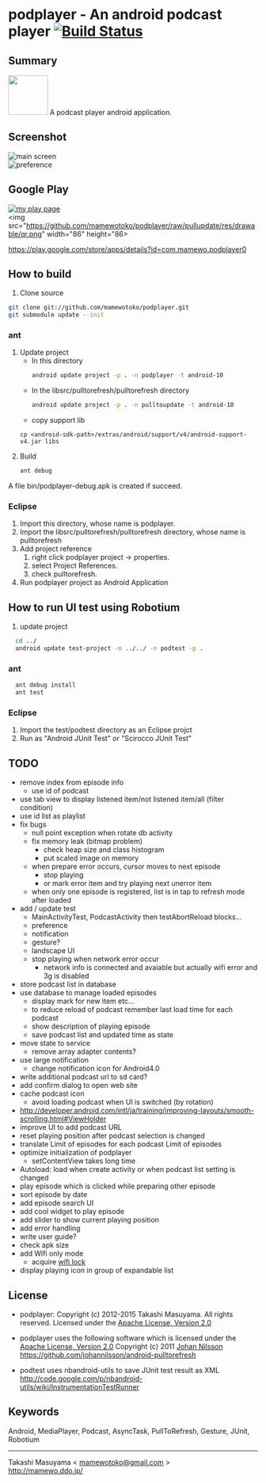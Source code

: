podplayer - An android podcast player [![Build Status](https://travis-ci.org/mamewotoko/podplayer.svg?branch=master)](https://travis-ci.org/mamewotoko/podplayer)
=====================================

Summary
-------
<img src="https://github.com/mamewotoko/podplayer/raw/pullupdate/res/drawable-hdpi/ic_launcher.png" width="80" height="80">
A podcast player android application.

Screenshot
----------
![main screen](https://github.com/mamewotoko/podplayer/raw/pullupdate/doc/mainscreen.png)    
![preference](https://github.com/mamewotoko/podplayer/raw/pullupdate/doc/preference.png)

Google Play
-----------
 [![my play page](http://www.android.com/images/brand/get_it_on_play_logo_small.png)](http://play.google.com/store/search?q=pub:mamewo)  
<img src="https://github.com/mamewotoko/podplayer/raw/pullupdate/res/drawable/qr.png" width="86" height="86>
  
https://play.google.com/store/apps/details?id=com.mamewo.podplayer0

How to build
------------
1. Clone source
```bash
git clone git://github.com/mamewotoko/podplayer.git
git submodule update --init
```

### ant
1. Update project
    * In this directory
      ```bash
      android update project -p . -n podplayer -t android-10
      ```
    * In the libsrc/pulltorefresh/pulltorefresh directory
      ```bash
      android update project -p . -n pulltoupdate -t android-10
      ```
    * copy support lib 
    ```
    cp <android-sdk-path>/extras/android/support/v4/android-support-v4.jar libs
    ```
2. Build
      ```bash
      ant debug
      ```
A file bin/podplayer-debug.apk is created if succeed.

### Eclipse
1. Import this directory, whose name is podplayer.
2. Import the libsrc/pulltorefresh/pulltorefresh directory, whose name is pulltorefresh
3. Add project reference
    1. right click podplayer project -> properties. 
    2. select Project References. 
    3. check pulltorefresh. 
4. Run podplayer project as Android Application

How to run UI test using Robotium
---------------------------------
1. update project
```bash
  cd ../
  android update test-project -m ../../ -n podtest -p .
```

### ant
```bash
  ant debug install
  ant test
```

### Eclipse
1. Import the test/podtest directory as an Eclipse projct
2. Run as "Android JUnit Test" or "Scirocco JUnit Test"

TODO
----
* remove index from episode info
   * use id of podcast
* use tab view to display listened item/not listened item/all (filter condition)
* use id list as playlist
* fix bugs
    * null point exception when rotate db activity
    * fix memory leak (bitmap problem)
        * check heap size and class histogram
        * put scaled image on memory
    * when prepare error occurs, cursor moves to next episode
        * stop playing
        * or mark error item and try playing next unerror item
   * when only one episode is registered, list is in tap to refresh mode after loaded
* add  / update test
    * MainActivityTest, PodcastActivity then testAbortReload blocks...
    * preference
    * notification
    * gesture?
    * landscape UI
    * stop playing when network error occur
       * network info is connected and avaiable but actually wifi error and 3g is disabled
* store podcast list in database
* use database to manage loaded episodes
    * display mark for new item etc...
    * to reduce reload of podcast remember last load time for each podcast
    * show description of playing episode
    * save podcast list and updated time as state
* move state to service
    * remove array adapter contents?
* use large notification
    * change notification icon for Android4.0
* write additional podcast url to sd card?
* add confirm dialog to open web site
* cache podcast icon
    * avoid loading podcast when UI is switched (by rotation)
* http://developer.android.com/intl/ja/training/improving-layouts/smooth-scrolling.html#ViewHolder
* improve UI to add podcast URL
* reset playing position after podcast selection is changed
* translate
    <string name="pref_episode_limit">Limit of episodes for each podcast</string>
    <string name="pref_episode_limit_title">Limit of episodes</string>
* optimize initialization of podplayer
    * setContentView takes long time
* Autoload: load when create activity or when podcast list setting is changed
* play episode which is clicked while preparing other episode
* sort episode by date
* add episode search UI
* add cool widget to play episode
* add slider to show current playing position
* add error handling
* write user guide?
* check apk size
* add Wifi only mode
    * acquire [wifi lock](http://developer.android.com/reference/android/net/wifi/WifiManager.WifiLock.html)
* display playing icon in group of expandable list

License
----------
* podplayer: Copyright (c) 2012-2015 Takashi Masuyama. All rights reserved. 
Licensed under the [Apache License, Version 2.0](http://www.apache.org/licenses/LICENSE-2.0.html)

* podplayer uses the following software which is licensed under the 
[Apache License, Version 2.0](http://www.apache.org/licenses/LICENSE-2.0.html) 
Copyright (c) 2011 [Johan Nilsson](http://markupartist.com) 
https://github.com/johannilsson/android-pulltorefresh

* podtest uses nbandroid-utils to save JUnit test result as XML
http://code.google.com/p/nbandroid-utils/wiki/InstrumentationTestRunner

Keywords
----------
Android, MediaPlayer, Podcast, AsyncTask, PullToRefresh, Gesture, JUnit, Robotium

----
Takashi Masuyama < mamewotoko@gmail.com >  
http://mamewo.ddo.jp/
